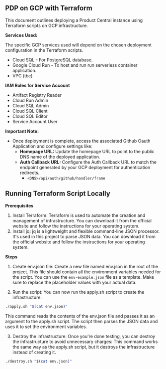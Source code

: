 ## PDP on GCP with Terraform

This document outlines deploying a Product Central instance using Terraform scripts on GCP infrastructure. 

**Services Used:**

The specific GCP services used will depend on the chosen deployment configuration in the Terraform scripts.

* Cloud SQL - For PostgreSQL database.
* Google Cloud Run - To host and run run serverless container application.
* VPC (tbc)

**IAM Roles for Service Account**

* Artifact Registry Reader
* Cloud Run Admin
* Cloud SQL Admin
* Cloud SQL Client
* Cloud SQL Editor
* Service Account User

**Important Note:**
* Once deployment is complete, access the associated Github Oauth Application  and configure settings like:
    * **Homepage URL:** Update the homepage URL to point to the public DNS name of the deployed application.
    * **Auth Callback URL:** Configure the Auth Callback URL to match the endpoint generated by your GCP deployment for authentication redirects.
        - `<DNS>/api/auth/github/handler/frame`


## Running Terraform Script Locally

**Prerequisites**

1. Install Terraform: Terraform is used to automate the creation and management of infrastructure. You can download it from the official website and follow the instructions for your operating system.
2. Install jq: jq is a lightweight and flexible command-line JSON processor. It's used in this project to parse JSON data. You can download it from the official website and follow the instructions for your operating system.

**Steps**

1. Create env.json file: Create a new file named env.json in the root of the project. This file should contain all the environment variables needed for the script. You can use the `env-example.json` file as a template. Make sure to replace the placeholder values with your actual data.

2. Run the script: You can now run the apply.sh script to create the infrastructure:

```sh
./apply.sh "$(cat env.json)"
```

This command reads the contents of the env.json file and passes it as an argument to the apply.sh script. The script then parses the JSON data and uses it to set the environment variables.

3. Destroy the infrastructure: Once you're done testing, you can destroy the infrastructure to avoid unnecessary charges:
This command works the same way as the apply.sh script, but it destroys the infrastructure instead of creating it.

```sh
./destroy.sh "$(cat env.json)"
```